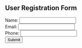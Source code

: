<!DOCTYPE html> 
<html lang="en"> 
<head> 
<meta charset="UTF-8"> 
<meta name="viewport" content="width=device-width, initial-scale=1.0"> 
<title>User Registration Form</title> 
<link rel="stylesheet" href="styles.css"> 
</head> 
<body> 
<h2>User Registration Form</h2> 
<form> 
<label for="name">Name:</label> 
<input type="text" id="name" name="name" required><br> 
<label for="email">Email:</label> 
<input type="email" id="email" name="email" required><br> 
<label for="phone">Phone:</label> 
<input type="tel" id="phone" name="phone" required><br> 
<input type="submit" value="Submit"> 
</form> 
</body> 
</html>
 

<!---
Naveen200423/Naveen200423 is a ✨ special ✨ repository because its `README.md` (this file) appears on your GitHub profile.
You can click the Preview link to take a look at your changes.
--->
